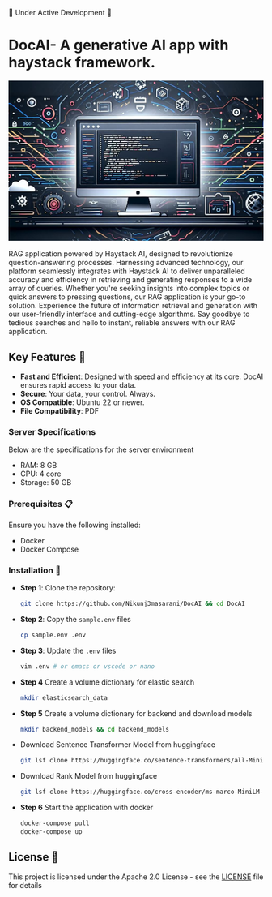 🚧 Under Active Development 🚧

# DocAI- A generative AI app with haystack framework.

![App Image](resources/OIG2.eCHkxNCFo2UPskuoK29j.jpg)

RAG application powered by Haystack AI, designed to revolutionize question-answering processes. Harnessing advanced technology, our platform seamlessly integrates with Haystack AI to deliver unparalleled accuracy and efficiency in retrieving and generating responses to a wide array of queries. Whether you're seeking insights into complex topics or quick answers to pressing questions, our RAG application is your go-to solution. Experience the future of information retrieval and generation with our user-friendly interface and cutting-edge algorithms. Say goodbye to tedious searches and hello to instant, reliable answers with our RAG application.


## Key Features 🎯

- **Fast and Efficient**: Designed with speed and efficiency at its core. DocAI ensures rapid access to your data.
- **Secure**: Your data, your control. Always.
- **OS Compatible**: Ubuntu 22 or newer.
- **File Compatibility**: PDF

### Server Specifications
Below are the specifications for the server environment
- RAM: 8 GB
- CPU: 4 core
- Storage: 50 GB

### Prerequisites 📋

Ensure you have the following installed:

- Docker
- Docker Compose

### Installation 💽
    
- **Step 1**: Clone the repository:

  ```bash
  git clone https://github.com/Nikunj3masarani/DocAI && cd DocAI
  ```


- **Step 2**: Copy the `sample.env` files

  ```bash
  cp sample.env .env
  ```

- **Step 3**: Update the `.env` files

  ```bash
  vim .env # or emacs or vscode or nano
  ```
- **Step 4** Create a volume dictionary for elastic search
  
  ```bash 
  mkdir elasticsearch_data
   ```
  
- **Step 5** Create a volume dictionary for backend and download models

  ```bash
  mkdir backend_models && cd backend_models
  ```

- Download Sentence Transformer Model from huggingface

  ```bash
  git lsf clone https://huggingface.co/sentence-transformers/all-MiniLM-L6-v2
  ```

- Download Rank Model from huggingface

  ```bash
  git lsf clone https://huggingface.co/cross-encoder/ms-marco-MiniLM-L-12-v2
  ```


- **Step 6** Start the application with docker 
    ```bash
    docker-compose pull
    docker-compose up
     ```


## License 📄

This project is licensed under the Apache 2.0 License - see the [LICENSE](LICENSE) file for details

